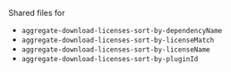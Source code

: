 Shared files for
* `aggregate-download-licenses-sort-by-dependencyName`
* `aggregate-download-licenses-sort-by-licenseMatch`
* `aggregate-download-licenses-sort-by-licenseName`
* `aggregate-download-licenses-sort-by-pluginId`
